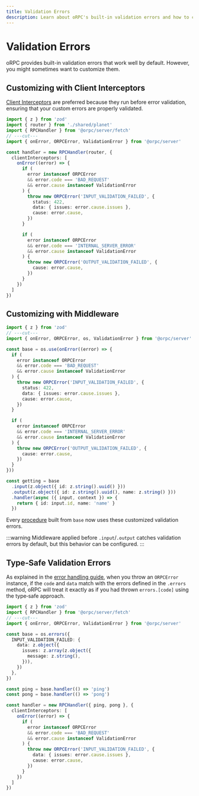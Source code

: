 ```yaml
---
title: Validation Errors
description: Learn about oRPC's built-in validation errors and how to customize them.
---
```


# Validation Errors

oRPC provides built-in validation errors that work well by default. However, you might sometimes want to customize them.

## Customizing with Client Interceptors

[Client Interceptors](/docs/lifecycle) are preferred because they run before error validation, ensuring that your custom errors are properly validated.

```ts twoslash
import { z } from 'zod'
import { router } from './shared/planet'
import { RPCHandler } from '@orpc/server/fetch'
// ---cut---
import { onError, ORPCError, ValidationError } from '@orpc/server'

const handler = new RPCHandler(router, {
  clientInterceptors: [
    onError((error) => {
      if (
        error instanceof ORPCError
        && error.code === 'BAD_REQUEST'
        && error.cause instanceof ValidationError
      ) {
        throw new ORPCError('INPUT_VALIDATION_FAILED', {
          status: 422,
          data: { issues: error.cause.issues },
          cause: error.cause,
        })
      }

      if (
        error instanceof ORPCError
        && error.code === 'INTERNAL_SERVER_ERROR'
        && error.cause instanceof ValidationError
      ) {
        throw new ORPCError('OUTPUT_VALIDATION_FAILED', {
          cause: error.cause,
        })
      }
    })
  ]
})
```

## Customizing with Middleware

```ts twoslash
import { z } from 'zod'
// ---cut---
import { onError, ORPCError, os, ValidationError } from '@orpc/server'

const base = os.use(onError((error) => {
  if (
    error instanceof ORPCError
    && error.code === 'BAD_REQUEST'
    && error.cause instanceof ValidationError
  ) {
    throw new ORPCError('INPUT_VALIDATION_FAILED', {
      status: 422,
      data: { issues: error.cause.issues },
      cause: error.cause,
    })
  }

  if (
    error instanceof ORPCError
    && error.code === 'INTERNAL_SERVER_ERROR'
    && error.cause instanceof ValidationError
  ) {
    throw new ORPCError('OUTPUT_VALIDATION_FAILED', {
      cause: error.cause,
    })
  }
}))

const getting = base
  .input(z.object({ id: z.string().uuid() }))
  .output(z.object({ id: z.string().uuid(), name: z.string() }))
  .handler(async ({ input, context }) => {
    return { id: input.id, name: 'name' }
  })
```

Every [procedure](/docs/procedure) built from `base` now uses these customized validation errors.

:::warning
Middleware applied before `.input`/`.output` catches validation errors by default, but this behavior can be configured.
:::

## Type‑Safe Validation Errors

As explained in the [error handling guide](/docs/error-handling#combining-both-approaches), when you throw an `ORPCError` instance, if the `code` and `data` match with the errors defined in the `.errors` method, oRPC will treat it exactly as if you had thrown `errors.[code]` using the type‑safe approach.

```ts twoslash
import { z } from 'zod'
import { RPCHandler } from '@orpc/server/fetch'
// ---cut---
import { onError, ORPCError, ValidationError } from '@orpc/server'

const base = os.errors({
  INPUT_VALIDATION_FAILED: {
    data: z.object({
      issues: z.array(z.object({
        message: z.string(),
      })),
    })
  },
})

const ping = base.handler(() => 'ping')
const pong = base.handler(() => 'pong')

const handler = new RPCHandler({ ping, pong }, {
  clientInterceptors: [
    onError((error) => {
      if (
        error instanceof ORPCError
        && error.code === 'BAD_REQUEST'
        && error.cause instanceof ValidationError
      ) {
        throw new ORPCError('INPUT_VALIDATION_FAILED', {
          data: { issues: error.cause.issues },
          cause: error.cause,
        })
      }
    })
  ]
})
```
